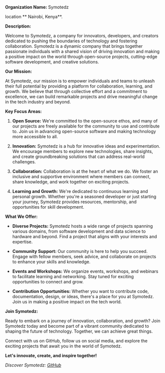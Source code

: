 **Organization Name:** Symotedz

location ** Nairobi, Kenya**.

**Description:**

Welcome to Symotedz, a company for innovators, developers, and creators dedicated to pushing the boundaries of technology and fostering collaboration. Symotedz is a dynamic company that brings together passionate individuals with a shared vision of driving innovation and making a positive impact on the world through open-source projects, cutting-edge software development, and creative solutions.

**Our Mission:**

At Symotedz, our mission is to empower individuals and teams to unleash their full potential by providing a platform for collaboration, learning, and growth. We believe that through collective effort and a commitment to excellence, we can build remarkable projects and drive meaningful change in the tech industry and beyond.

**Key Focus Areas:**

1. **Open Source:** We're committed to the open-source ethos, and many of our projects are freely available for the community to use and contribute to. Join us in advancing open-source software and making technology more accessible to all.

2. **Innovation:** Symotedz is a hub for innovative ideas and experimentation. We encourage members to explore new technologies, share insights, and create groundbreaking solutions that can address real-world challenges.

3. **Collaboration:** Collaboration is at the heart of what we do. We foster an inclusive and supportive environment where members can connect, share knowledge, and work together on exciting projects.

4. **Learning and Growth:** We're dedicated to continuous learning and personal growth. Whether you're a seasoned developer or just starting your journey, Symotedz provides resources, mentorship, and opportunities for skill development.

**What We Offer:**

- **Diverse Projects:** Symotedz hosts a wide range of projects spanning various domains, from software development and data science to hardware and beyond. Find a project that aligns with your interests and expertise.

- **Community Support:** Our community is here to help you succeed. Engage with fellow members, seek advice, and collaborate on projects to enhance your skills and knowledge.

- **Events and Workshops:** We organize events, workshops, and webinars to facilitate learning and networking. Stay tuned for exciting opportunities to connect and grow.

- **Contribution Opportunities:** Whether you want to contribute code, documentation, design, or ideas, there's a place for you at Symotedz. Join us in making a positive impact on the tech world.

**Join Symotedz:**

Ready to embark on a journey of innovation, collaboration, and growth? Join Symotedz today and become part of a vibrant community dedicated to shaping the future of technology. Together, we can achieve great things.

Connect with us on GitHub, follow us on social media, and explore the exciting projects that await you in the world of Symotedz.

**Let's innovate, create, and inspire together!**

*Discover Symotedz: [GitHub](https://github.com/symotedz)*
